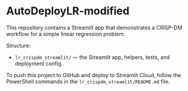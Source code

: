 # AutoDeployLR-modified

This repository contains a Streamlit app that demonstrates a CRISP-DM workflow for a simple linear regression problem.

Structure:
- `lr_crispdm_streamlit/` — the Streamlit app, helpers, tests, and deployment config

To push this project to GitHub and deploy to Streamlit Cloud, follow the PowerShell commands in the `lr_crispdm_streamlit/README.md` file.
